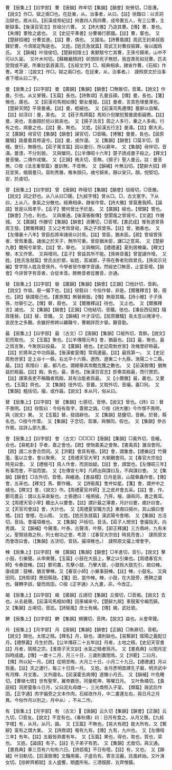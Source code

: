 <!-- { "loadSidebar": true } -->
曹	【辰集上】【曰字部】	曹	【唐韻】昨牢切【集韻】【韻會】財勞切，□音漕。【說文】作□。獄之兩□也。在廷東，从。治事者，从曰。【註】徐鍇曰：以言詞治獄也，故从曰。【前漢成帝紀註】尙書四人爲四曹，成帝置五人，有三公曹，主斷獄事。【後漢百官志】世祖分六曹。　又【詩大雅】乃造其曹。【傳】曹，羣也。【朱傳】羣牧之處也。　又【史記平準書】分曹循行郡國。【註】曹，輩也。　又【楚辭招魂】分曹並進。【註】曹，偶也。　又國名。【詩曹風譜】周武王封弟叔振鐸於曹，今濟隂定陶是也。　又姓。【姓氏急就篇】周武王封曹叔振鐸，後以國爲氏。　又【韻補】叶徂侯切。【楚辭招隱士】禽獸駭兮亡其曹，王孫兮歸來，山中不可以久留。　又叶木何切。【蘇轍嚴顏詩】斫頭除死子無怒，我豈畏死如兒曹。匹夫受戮或不避，所重壯氣吞黃河。【五經文字】□，經典相承，隷省作曹。《石經》作曺。考證：〔【說文】作□。獄之兩□也。在廷東，从，治事者。〕　謹照原文於治事者下增从曰二字。 

曼	【辰集上】【曰字部】	曼	【廣韻】【集韻】【韻會】□無販切，音萬。【說文】作曼。引也。从又冒聲。【玉篇】長也。【詩魯頌】孔曼且碩。【傳】曼，長也。【箋】脩也，廣也。　又【前漢司馬相如傳】鄭女曼姬。【註】曼者，言其色理曼澤也。【楚辭天問】平脅曼膚。【註】曼，輕細也。　又【前漢司馬遷傳】曼辭以自解。【註】如淳曰：曼，美也。　又【莊子馬蹄篇】馬知介倪闉扼鷙曼詭銜竊轡。【註】曼，突也，言曲頸於扼以抵突也。　又【揚子法言】周之人多行，秦之人多病。行有之也，病曼之也。【註】曼，無也。　又姓。【前漢五行志】曼滿。【註】鄭大夫。　又【廣韻】母官切【集韻】【韻會】謨官切，□音瞞。【博雅】曼曼，長也。【屈原離騷】路曼曼其修遠兮。【註】曼，或作漫。　又【集韻】【韻會】□莫半切，音幔。曼衍，無極也。【莊子寓言篇】因以曼衍，所以窮年。　又【集韻】母伴切，音滿。曼漶，不分別貌。　又與蠻同。【公羊傳昭十六年】楚子誘戎曼子殺之。【釋文】曼音蠻。二傳作戎蠻。　又【正韻】微夫切，音無。《揚子》聖人曼云。註：曼音無。○按《法言重黎篇》曼訓無，不音無。　又【韻補】叶無沿切。【楚辭大招】嫮目宜笑，蛾眉曼只。容則秀雅，稚朱顏只。魂兮歸來，靜以安只。顏，倪堅切。安，於虔切。

曾	【辰集上】【曰字部】	曾	【唐韻】昨稜切【集韻】【韻會】徂稜切，□音層。【說文】詞之舒也。从八从曰□聲。【九經字樣】曾从□。□，古文窻字。下从曰，上从八，象氣之分散也。經典相承，隷省作曾。【詩大雅】曾莫惠我師。【論語】曾是以爲孝乎。【孟子】爾何曾比予於是。　又【廣韻】經也。【增韻】嘗也。【韻會】乃也，則也。　又與層通。【後漢張衡傳】登閬風之曾城兮。【文選】作層城。　又【廣韻】作滕切【集韻】【韻會】咨騰切，□音增。【書武成】惟有道曾孫周王發。【爾雅釋親】王父之考爲曾祖，孫之子爲曾孫。【註】曾，猶重也。　又【左傳襄十八年】曾臣彪將率諸侯以討焉。【註】曾臣，猶末臣。【疏】曾祖曾孫者，曾爲重義。諸侯之於天子，無所可重。曾臣猶末臣，謙□之意耳。　又【楚辭九歌】翾飛兮翠曾。【註】曾，舉也。　又與橧同。【禮禮運】夏則居橧巢。【釋文】橧，本又作曾。　又與增同。【孟子】曾益其所不能。【孫奭音義】曾當讀作增。　又姓。【姓氏急就篇】曾氏出於鄫，姒姓，莒滅鄫，子孫在魯者別爲曾氏。【孫奕示兒編】曾字除人姓及曾孫外，今學者皆作層字音讀。然經史□無音，止當音增。【韻會】今詳曾字有音者，合從本音。餘無音者從層音，亦通。

替	【辰集上】【曰字部】	替	【廣韻】【集韻】【韻會】【正韻】□他計切，音剃。【說文】作暜。廢一偏下也。【註】徐鉉曰：今俗作替，非是。【爾雅釋言】替，廢也。【疏】替謂廢己也。【書旅獒】無替厥服。【傳】無廢其職。【詩小雅】子子孫孫，勿替引之。【傳】替，廢也。　又【爾雅釋詁】待也。　又止也。　又【爾雅釋言】滅也。　又【集韻】【韻會】【正韻】□他結切，音鐵。弛也。【潘岳西征賦】隨政隆替。【註】替，音鐵。　又【韻補】叶才淫切。【屈原離騷】長太息以掩涕兮，哀民生之多艱。余雖好修姱以羈鞿兮，謇朝誶而夕替。艱音勤。

最	【辰集上】【曰字部】	最	〔古文〕□【唐韻】【集韻】□祖外切，音醉。【說文】犯而取也。　又【玉篇】聚也。【公羊傳隱元年】會，猶最也。【註】最，聚也。最之爲言聚，今聚民曰投最。　又【廣韻】極也。【史記周勃世家】攻槐里好畤最。【註】於將率之中功爲最。【後漢崔寔傳】常爲邊最。【註】最爲第一。　又【史記周勃世家】定上谷十一縣，右北平十六縣，遼西、遼東二十九縣，漁陽二十二縣，最。【註】索隱曰：最，都凡也，謂總舉其攻戰克獲之數也。　又【前漢敘傳】猶無益於殿最。【註】殿，負也。最，善也。【後漢百官志】卽奏其殿最，而行賞罰。【註】課第長吏不稱職者爲殿，其有治能者爲最。　又【小爾雅】最，叢也。又要也。【玉篇】齊也。　又【集韻】徂外切，音蕞。又取外切，音襊。義□同。　又【集韻】粗括切。撮，或作最。【說文】本从冃，俗从曰。

朁	【辰集上】【曰字部】	朁	【集韻】七感切，音慘。【說文】曾也。《詩》曰：朁不畏明。【註】徐鉉曰：今俗有昝字，蓋朁之譌。○按《詩大雅》今作憯不畏明，與《說文》異。　又【玉篇】朁，發語辭也。　又【集韻】慈鹽切，音螹。於朁，縣名也。○按今作潜。　又【集韻】子念切，音譖。與僭同。假也。　又【集韻】參古作朁。註詳厶部九畫。

會	【辰集上】【曰字部】	會	〔古文〕□□□□【唐韻】【集韻】□黃外切，音繪。合也。【易乾卦】亨者，嘉之會也。【疏】使物嘉美之會聚。【書禹貢】灉沮會同。【疏】謂二水會合而同。又【洪範】會其有極。【疏】會，謂集會。【禮樂記】竹聲濫，濫以立會，會以聚衆。　又【周禮天官大宰】大朝覲會同。又【春官大宗伯】時見曰會。　又【禮檀弓】周人作會，而民始疑。【註】會，謂盟也。【左傳昭三年】有事而會，不協而盟。　又【左傳宣七年】凡師出與謀曰及，不與謀曰會。　又【集韻】【韻會】□古外切，音儈。與繪通。【書益稷】日月星辰，山龍華蟲作會。【傳】會，五采也。【釋文】馬、鄭作繪。　又【詩衞風】會弁如星。【箋】會，謂弁中之縫也。【釋文】會，《說文》作。【周禮夏官弁師】王之皮弁會五采。【註】會，作。鄭司農云：謂以五采束髮也。士喪禮曰：檜用組，乃笄。檜，讀與同，書之異耳。　又【周禮天官小宰】聽出入以要會。【註】謂計最之簿書，月計曰要，歲計曰會。又【天官司會註】會，大計也。　又【周禮夏官職方氏】東南曰揚州，其山鎭曰會稽。【註】會稽，在山隂。　又姓。【姓氏急就篇】漢武陽令會栩。　又【集韻】古活切，音括。會撮項椎也。　又【集韻】戸栝切，音活。【莊子人閒世】會撮指天。向秀讀。　又【韻補】今聲濁，叶泰。古聲淸，叶祭。【卻正釋譏】三方鼎峙，九有未乂。聖賢拯救之秋，列士樹功之會。考證：〔【春官大宗伯】時見而會。〕　謹照原文而會改曰會。〔【集韻】古活切，音括。撮項椎也。〕　謹照原文撮上增會字。 

朄	【辰集上】【曰字部】	朄	【廣韻】【集韻】【韻會】□羊進切，音引。【說文】擊小鼓，引樂聲。从申柬聲。【玉篇】小鼓在大鼓上，擊之以引樂也。【周禮春官大師】令奏鼓朄。【註】鄭司農，先擊小鼓，乃擊大鼓，小鼓爲大鼓先引，故曰朄。康成謂：鼓朄，猶言擊朄。又【春官小師】小樂事鼓朄。【註】朄，小鼓名。　又與田同。【詩周頌】應田縣鼓。【箋】田，當作朄。朄，小鼓，在大鼓旁，應鞞之屬也。聲轉字誤，變而爲田。○按《正字通》入九畫，非。今改正。

朅	【辰集上】【曰字部】	朅	【廣韻】丘謁切【集韻】丘傑切，□音揭。【說文】去也。从去曷聲。【前漢司馬相如傳】回車朅來兮。【楚辭九辯】車旣駕兮朅而歸。　又【集韻】丘竭切，音訖。【詩衞風】庶士有朅。【傳】朅，武壯貌。

朇	【辰集上】【曰字部】	朇	【集韻】頻彌切，音陴。【說文】益也。从會卑聲。

月	【辰集上】【月字部】	月	【唐韻】【集韻】【韻會】【正韻】□魚厥切，音軏。【說文】闕也。太隂之精。【釋名】月，缺也，滿則缺也。【易繫辭】隂陽之義配日月。【禮祭義】月生於西。【公羊傳莊二十五年註】月者，土地之精。【史記天官書註】月者，隂精之宗。【淮南子天文訓】水氣之精者爲月。　又【書堯典】以閏月定四時成歲。【傳】一歲十二月，月三十日，三歲則置閏焉。又【洪範】二曰月。【傳】所以紀一月。【疏】從朔至晦，大月三十日，小月二十九日。【禮禮運】月以爲量。【註】天之運行，每三十日爲一月。　又姓。金月彥明首建孔子廟，明洪武中有月輝、月文憲。　又外國名。【前漢霍去病傳】遂臻小月氏。　又【韻補】叶危睡切。【曹植七啓】世有聖宰，翼帝霸世。同量乾坤，等曜日月。　又叶魚橘切。【黃庭經】洞房靈象斗日月，父曰泥丸母雌一，三光煥照入子室。　【類篇】唐武后作囝。【正字通】肉字偏旁之文本作肉。石經改作月，中二畫連左右，與日月之月異。今俗作月以別之。月中从冫，不从二作。

有	【辰集上】【月字部】	有	〔古文〕【唐韻】云久切【集韻】【韻會】【正韻】云九切，□音友。【說文】不宜有也。《春秋傳》曰：日月有食之。从月又聲。【九經字樣】有，从月。从冃，譌。　又【玉篇】不無也。【易大有疏】能大所有。又【繫辭】富有之謂大業。　又【詩商頌】奄有九有。【傳】九有，九州也。　又【左傳桓三年】有年。【註】五穀皆熟書有年。　又【玉篇】果也，得也，取也，質也，寀也。　又姓。【論語】有子。【註】孔子弟子有若。　又【集韻】尤救切。與又通。【書堯典】朞三百有六旬有六日。【詩邶風】不日有曀。【註】有，又也。　又【韻補】叶羽軌切。【前漢敘傳】文豔用寡，子虛烏有。寄言淫麗，託風終始。又叶演女切。【徐幹齊都賦】主人盛饗，期盡所有。三酒旣醇，五齊惟醹。

